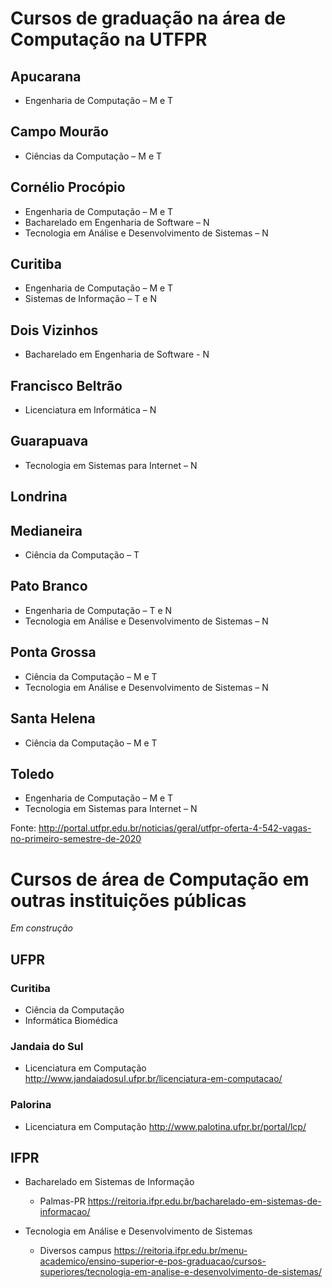 # Cursos de graduação na área de Computação na UTFPR

## Apucarana
-  Engenharia de Computação – M e T

## Campo Mourão
- Ciências da Computação – M e T

## Cornélio Procópio
- Engenharia de Computação – M e T
- Bacharelado em Engenharia de Software – N
- Tecnologia em Análise e Desenvolvimento de Sistemas – N

## Curitiba
- Engenharia de Computação – M e T
- Sistemas de Informação – T e N

## Dois Vizinhos
- Bacharelado em Engenharia de Software - N

## Francisco Beltrão
- Licenciatura em Informática – N

## Guarapuava
- Tecnologia em Sistemas para Internet – N

## Londrina

## Medianeira
- Ciência da Computação – T

## Pato Branco
- Engenharia de Computação – T e N
- Tecnologia em Análise e Desenvolvimento de Sistemas – N

## Ponta Grossa
- Ciência da Computação – M e T
- Tecnologia em Análise e Desenvolvimento de Sistemas – N

## Santa Helena
- Ciência da Computação  – M e T

## Toledo
- Engenharia de Computação – M e T
- Tecnologia em Sistemas para Internet – N

Fonte: http://portal.utfpr.edu.br/noticias/geral/utfpr-oferta-4-542-vagas-no-primeiro-semestre-de-2020


# Cursos de área de Computação em outras instituições públicas

*Em construção*

## UFPR

### Curitiba

- Ciência da Computação
- Informática Biomédica

### Jandaia do Sul
- Licenciatura em Computação http://www.jandaiadosul.ufpr.br/licenciatura-em-computacao/

### Palorina
- Licenciatura em Computação  http://www.palotina.ufpr.br/portal/lcp/

## IFPR

- Bacharelado em Sistemas de Informação
  - Palmas-PR https://reitoria.ifpr.edu.br/bacharelado-em-sistemas-de-informacao/

- Tecnologia em Análise e Desenvolvimento de Sistemas
  - Diversos campus https://reitoria.ifpr.edu.br/menu-academico/ensino-superior-e-pos-graduacao/cursos-superiores/tecnologia-em-analise-e-desenvolvimento-de-sistemas/
  
